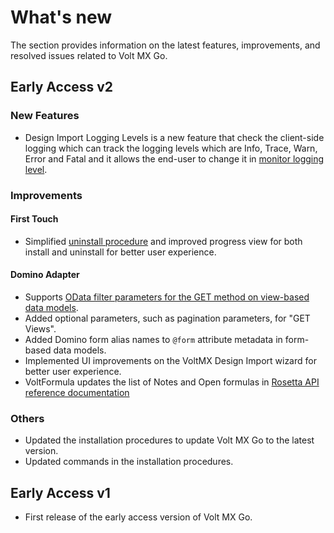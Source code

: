 # What's new

The section provides information on the latest features, improvements, and resolved issues related to Volt MX Go. 

## Early Access v2

### New Features

- Design Import Logging Levels is a new feature that check the client-side logging which can track the logging levels which are Info, Trace, Warn, Error and Fatal and  it allows the end-user to change it in [monitor logging level](../howto/logginglevel.md).


### Improvements

#### First Touch

- Simplified [uninstall procedure](../howto/uninstallfirsttouch.md) and improved progress view for both install and uninstall for better user experience.

#### Domino Adapter

- Supports [OData filter parameters for the GET method on view-based data models](../topicguides/dominoadapter.md#supported-odata-filter-parameters-view-based-get).
- Added optional parameters, such as pagination parameters, for "GET Views".
- Added Domino form alias names to `@form` attribute metadata in form-based data models. 
- Implemented UI improvements on the VoltMX Design Import wizard for better user experience.
- VoltFormula updates the list of Notes and Open formulas in [Rosetta API reference documentation](https://help.hcltechsw.com/docs/voltmxgo/javadoc/index.) 



### Others
- Updated the installation procedures to update Volt MX Go to the latest version. 
- Updated commands in the installation procedures. 
## Early Access v1

- First release of the early access version of Volt MX Go.